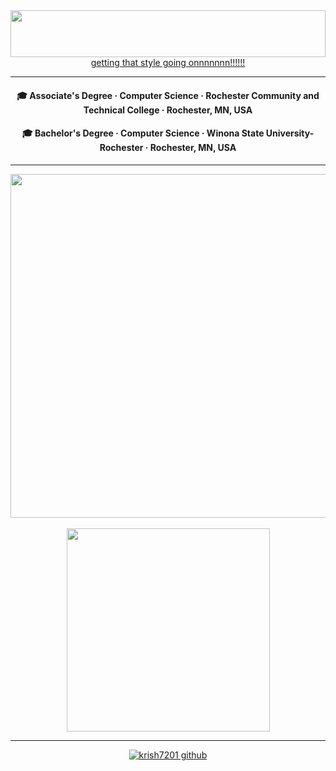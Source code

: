 <div align="center"><img src="https://github.com/krish7201/krish7201/blob/main/title.svg" height="75px" width="100%"></div>
<div align="center">
  <a color="white" href="https://www.youtube.com/watch?v=FQSEhHh8WQc">getting that style going onnnnnnn!!!!!!</a>
  <hr>
</div>

<div align="center">
  <h4>🎓 Associate's Degree · Computer Science · Rochester Community and Technical College · Rochester, MN, USA</h4>
  <h4>🎓 Bachelor's Degree · Computer Science · Winona State University-Rochester · Rochester, MN, USA</h4>
</div>
<hr>
<div align=center><a href="https://github.com/krish7201?tab=repositories"><img width=550 align="center" src="https://github-readme-stats.vercel.app/api?username=krish7201&bg_color=25282a&title_color=fff&text_color=fff&border_color=25282a&show_icons=true&icon_color=fff"/><br></a></div>
<br>
<div align=center><!--This guy did an amazing job making these widgets--><!--https://github.com/anuraghazra/github-readme-stats--><a href="https://github.com/krish7201?tab=repositories"><img width=325 align="center" src="https://github-readme-stats.vercel.app/api/top-langs/?username=krish7201&title_color=ffffff&text_color=ffffff&icon_color=61dafb&bg_color=25282a&langs_count=8&layout=compact&border_color=61dafb&hide_border=true"/><br></a></div>
<hr>
<div align=center><a href="https://visitor-badge.glitch.me"> <img alt="krish7201 github" src="https://visitor-badge.glitch.me/badge?page_id=krish7201.visitor-badge&left_color=white&right_color=white&left_text=FELLAS!"></a></div>
